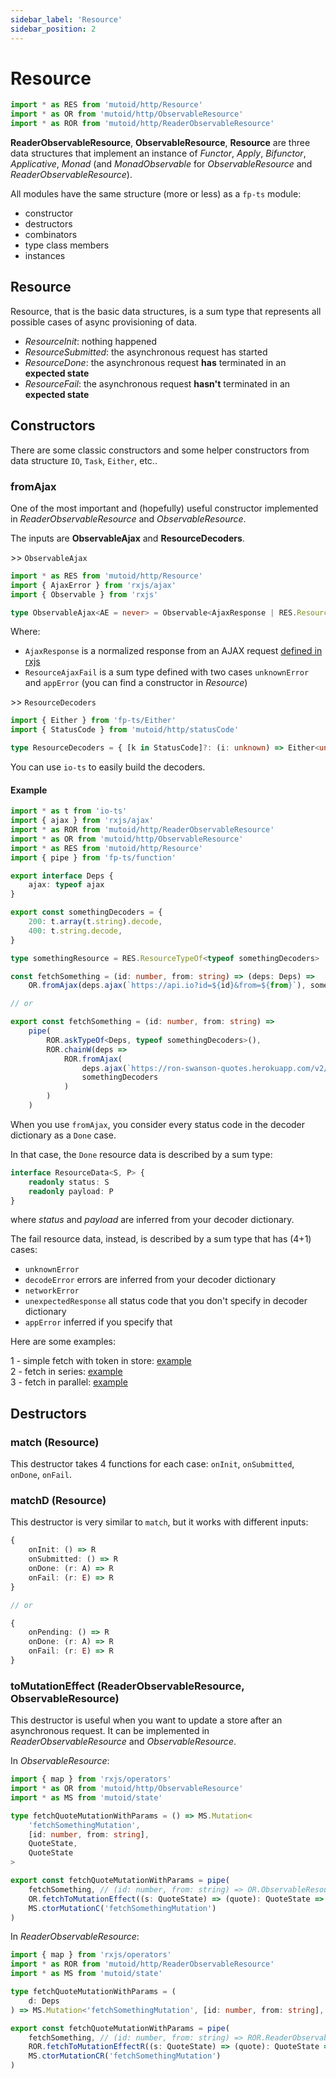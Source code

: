 ```yaml
---
sidebar_label: 'Resource'
sidebar_position: 2
---
```


# Resource

```ts
import * as RES from 'mutoid/http/Resource'
import * as OR from 'mutoid/http/ObservableResource'
import * as ROR from 'mutoid/http/ReaderObservableResource'
```

**ReaderObservableResource**, **ObservableResource**, **Resource** are three data structures that implement an instance of _Functor_, _Apply_, _Bifunctor_, _Applicative_, _Monad_ (and _MonadObservable_ for _ObservableResource_ and _ReaderObservableResource_).

All modules have the same structure (more or less) as a `fp-ts` module:

-   constructor
-   destructors
-   combinators
-   type class members
-   instances

## Resource

Resource, that is the basic data structures, is a sum type that represents all possible cases of async provisioning of data.

-   _ResourceInit_: nothing happened
-   _ResourceSubmitted_: the asynchronous request has started
-   _ResourceDone_: the asynchronous request **has** terminated in an **expected state**
-   _ResourceFail_: the asynchronous request **hasn't** terminated in an **expected state**

## Constructors

There are some classic constructors and some helper constructors from data structure `IO`, `Task`, `Either`, etc..

### fromAjax

One of the most important and (hopefully) useful constructor implemented in _ReaderObservableResource_ and _ObservableResource_.

The inputs are **ObservableAjax** and **ResourceDecoders**.

\>> `ObservableAjax`

```ts
import * as RES from 'mutoid/http/Resource'
import { AjaxError } from 'rxjs/ajax'
import { Observable } from 'rxjs'

type ObservableAjax<AE = never> = Observable<AjaxResponse | RES.ResourceAjaxFail<AE>>
```

Where:

-   `AjaxResponse` is a normalized response from an AJAX request [defined in rxjs](https://rxjs-dev.firebaseapp.com/api/ajax/AjaxResponse)
-   `ResourceAjaxFail` is a sum type defined with two cases `unknownError` and `appError` (you can find a constructor in _Resource_)

\>> `ResourceDecoders`

```ts
import { Either } from 'fp-ts/Either'
import { StatusCode } from 'mutoid/http/statusCode'

type ResourceDecoders = { [k in StatusCode]?: (i: unknown) => Either<unknown, unknown> }
```

You can use `io-ts` to easily build the decoders.

#### Example

```typescript
import * as t from 'io-ts'
import { ajax } from 'rxjs/ajax'
import * as ROR from 'mutoid/http/ReaderObservableResource'
import * as OR from 'mutoid/http/ObservableResource'
import * as RES from 'mutoid/http/Resource'
import { pipe } from 'fp-ts/function'

export interface Deps {
    ajax: typeof ajax
}

export const somethingDecoders = {
    200: t.array(t.string).decode,
    400: t.string.decode,
}

type somethingResource = RES.ResourceTypeOf<typeof somethingDecoders>

const fetchSomething = (id: number, from: string) => (deps: Deps) =>
    OR.fromAjax(deps.ajax(`https://api.io?id=${id}&from=${from}`), somethingDecoders)

// or

export const fetchSomething = (id: number, from: string) =>
    pipe(
        ROR.askTypeOf<Deps, typeof somethingDecoders>(),
        ROR.chainW(deps =>
            ROR.fromAjax(
                deps.ajax(`https://ron-swanson-quotes.herokuapp.com/v2/quotes?id=${id}&from=${from}`),
                somethingDecoders
            )
        )
    )
```

When you use `fromAjax`, you consider every status code in the decoder dictionary as a `Done` case.

In that case, the `Done` resource data is described by a sum type:

```ts
interface ResourceData<S, P> {
    readonly status: S
    readonly payload: P
}
```

where _status_ and _payload_ are inferred from your decoder dictionary.

The fail resource data, instead, is described by a sum type that has (4+1) cases:

-   `unknownError`
-   `decodeError` errors are inferred from your decoder dictionary
-   `networkError`
-   `unexpectedResponse` all status code that you don't specify in decoder dictionary
-   `appError` inferred if you specify that

Here are some examples:

1 - simple fetch with token in store: [example](https://github.com/facile-it/mutoid/blob/pre_release_04/example/resources/quoteResource.ts#L23)  
2 - fetch in series: [example](https://github.com/facile-it/mutoid/blob/pre_release_04/example/resources/quoteResource.ts#L42)  
3 - fetch in parallel: [example](https://github.com/facile-it/mutoid/blob/pre_release_04/example/resources/quoteResource.ts#L54)

## Destructors

### match (Resource)

This destructor takes 4 functions for each case: `onInit`, `onSubmitted`, `onDone`, `onFail`.

### matchD (Resource)

This destructor is very similar to `match`, but it works with different inputs:

```ts
{
    onInit: () => R
    onSubmitted: () => R
    onDone: (r: A) => R
    onFail: (r: E) => R
}

// or

{
    onPending: () => R
    onDone: (r: A) => R
    onFail: (r: E) => R
}
```

### toMutationEffect (ReaderObservableResource, ObservableResource)

This destructor is useful when you want to update a store after an asynchronous request.
It can be implemented in _ReaderObservableResource_ and _ObservableResource_.

In _ObservableResource_:

```typescript
import { map } from 'rxjs/operators'
import * as OR from 'mutoid/http/ObservableResource'
import * as MS from 'mutoid/state'

type fetchQuoteMutationWithParams = () => MS.Mutation<
    'fetchSomethingMutation',
    [id: number, from: string],
    QuoteState,
    QuoteState
>

export const fetchQuoteMutationWithParams = pipe(
    fetchSomething, // (id: number, from: string) => OR.ObservableResource<E, A>
    OR.fetchToMutationEffect((s: QuoteState) => (quote): QuoteState => ({ ...s, something: c })),
    MS.ctorMutationC('fetchSomethingMutation')
)
```

In _ReaderObservableResource_:

```typescript
import { map } from 'rxjs/operators'
import * as ROR from 'mutoid/http/ReaderObservableResource'
import * as MS from 'mutoid/state'

type fetchQuoteMutationWithParams = (
    d: Deps
) => MS.Mutation<'fetchSomethingMutation', [id: number, from: string], QuoteState, QuoteState>

export const fetchQuoteMutationWithParams = pipe(
    fetchSomething, // (id: number, from: string) => ROR.ReaderObservableResource<R, E, A>
    ROR.fetchToMutationEffectR((s: QuoteState) => (quote): QuoteState => ({ ...s, something: c })),
    MS.ctorMutationCR('fetchSomethingMutation')
)
```
